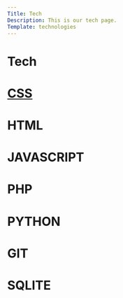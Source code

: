 ```yaml
---
Title: Tech
Description: This is our tech page.
Template: technologies
---
```


Tech
==========================

<div class="box">
<h1><a href="%base_url%?technology/css">CSS</a></h1>
</div>

<div class="box">
<h1>HTML</h1>
</div>

<div class="box">
<h1>JAVASCRIPT</h1>
</div>

<div class="box">
<h1>PHP</h1>
</div>

<div class="box">
<h1>PYTHON</h1>
</div>

<div class="box">
<h1>GIT</h1>
</div>

<div class="box wide">
<h1>SQLITE</h1>
</div>
